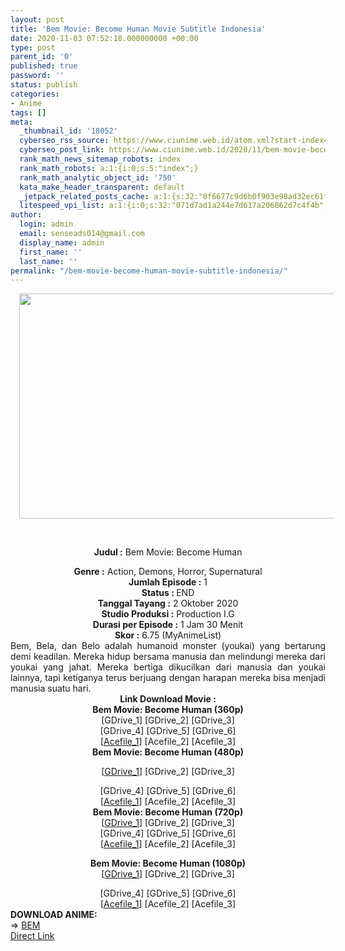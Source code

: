 ```yaml
---
layout: post
title: 'Bem Movie: Become Human Movie Subtitle Indonesia'
date: 2020-11-03 07:52:18.000000000 +00:00
type: post
parent_id: '0'
published: true
password: ''
status: publish
categories:
- Anime
tags: []
meta:
  _thumbnail_id: '18052'
  cyberseo_rss_source: https://www.ciunime.web.id/atom.xml?start-index=301&max-results=150
  cyberseo_post_link: https://www.ciunime.web.id/2020/11/bem-movie-become-human-movie-subtitle.html
  rank_math_news_sitemap_robots: index
  rank_math_robots: a:1:{i:0;s:5:"index";}
  rank_math_analytic_object_id: '750'
  kata_make_header_transparent: default
  _jetpack_related_posts_cache: a:1:{s:32:"8f6677c9d6b0f903e98ad32ec61f8deb";a:2:{s:7:"expires";i:1642688506;s:7:"payload";a:0:{}}}
  litespeed_vpi_list: a:1:{i:0;s:32:"071d7ad1a244e7d617a206862d7c4f4b";}
author:
  login: admin
  email: senseads014@gmail.com
  display_name: admin
  first_name: ''
  last_name: ''
permalink: "/bem-movie-become-human-movie-subtitle-indonesia/"
---
```

<div style="text-align: center;">
<div style="text-align: left;">
<div class="separator" style="clear: both; text-align: center;"><a href="https://1.bp.blogspot.com/-zw_npDkcewQ/X6EGpTLu0TI/AAAAAAAAeXs/38ll8KRwStQZK5SiVtl6AOSqYruU1mSbwCLcBGAsYHQ/s1280/Bem%2BMovie%2B-%2BBecome%2BHuman.jpg" style="margin-left: 1em; margin-right: 1em;"><img border="0" data-original-height="720" data-original-width="1280" height="360" src="{{ site.baseurl }}/assets/2020/11/Bem%2BMovie%2B-%2BBecome%2BHuman.jpg" width="640" /></a></div>
<p><b><br /></b></div>
<p><b>Judul :</b>&nbsp;Bem Movie: Become Human</div>
<div style="text-align: center;"><b>Genre :</b>&nbsp;<b></b>Action, Demons, Horror, Supernatural</div>
<div style="text-align: center;"><b>Jumlah Episode :</b>&nbsp;1<br /><b>Status :&nbsp;</b>END<br /><b>Tanggal Tayang :</b>&nbsp;2 Oktober 2020<br /><b>Studio Produksi :</b>&nbsp;<b></b>Production I.G<br /><b>Durasi per Episode :</b>&nbsp;1 Jam 30 Menit</div>
<div style="text-align: center;"><b>Skor :</b>&nbsp;6.75 (MyAnimeList)</div>
<div style="text-align: center;"></div>
<div style="text-align: justify;">Bem, Bela, dan Belo adalah humanoid monster (youkai) yang bertarung demi keadilan. Mereka hidup bersama manusia dan melindungi mereka dari youkai yang jahat. Mereka bertiga dikucilkan dari manusia dan youkai lainnya, tapi ketiganya terus berjuang dengan harapan mereka bisa menjadi manusia suatu hari.</div>
<div style="text-align: justify;"></div>
<div style="text-align: justify;"></div>
<div style="text-align: center;"><b>Link Download Movie :</b></div>
<div style="text-align: center;">
<div style="text-align: center;"><b>Bem Movie: Become Human&nbsp;(360p)</b></div>
</div>
<div style="text-align: center;">[GDrive_1] [GDrive_2] [GDrive_3]
<div>[GDrive_4] [GDrive_5] [GDrive_6]</div>
<div>[<a href="https://acefile.co/f/31081780/neonime_bem-mov-behuman-360p-zip" target="_blank" rel="noopener">Acefile_1</a>] [Acefile_2] [Acefile_3]</div>
</div>
<div style="text-align: center;"></div>
<div style="text-align: center;">
<div style="text-align: center;"><span style="text-align: left;"><b>Bem Movie: Become Human&nbsp;</b></span><b>(480p)</b></div>
<p>[<a href="https://drive.google.com/uc?export=download&amp;id=1YHznEzguDw-Cpp8BQXBEmAzOTCW_XihX" target="_blank" rel="noopener">GDrive_1</a>] [GDrive_2] [GDrive_3]
<div>[GDrive_4] [GDrive_5] [GDrive_6]</div>
<div>[<a href="https://acefile.co/f/31049086/neonime_bem-movie-480p-zip" target="_blank" rel="noopener">Acefile_1</a>] [Acefile_2] [Acefile_3]</div>
</div>
<div style="text-align: center;"><b>Bem Movie: Become Human (720p)</b><br />[<a href="https://drive.google.com/uc?export=download&amp;id=1RY8zCU3Q1Apt33HQru3nkW6bKw02Ln3e" target="_blank" rel="noopener">GDrive_1</a>] [GDrive_2] [GDrive_3]
<div>[GDrive_4] [GDrive_5] [GDrive_6]</div>
<div>[<a href="https://acefile.co/f/31050549/neonime_bem-movie-720p-zip" target="_blank" rel="noopener">Acefile_1</a>] [Acefile_2] [Acefile_3]</div>
<p><b>Bem Movie: Become Human (1080p)</b><br />[<a href="https://drive.google.com/uc?export=download&amp;id=1T4bDUOW8eo208grbumVvtGkcq1NUXhzM" target="_blank" rel="noopener">GDrive_1</a>] [GDrive_2] [GDrive_3]
<div>[GDrive_4] [GDrive_5] [GDrive_6]</div>
<div>[<a href="https://acefile.co/f/31081762/neonime_bem-movie-1080p-zip" target="_blank" rel="noopener">Acefile_1</a>] [Acefile_2] [Acefile_3]</div>
<div style="text-align: left;"></div>
<div style="text-align: left;"></div>
<div style="text-align: left;">
<div><b>DOWNLOAD ANIME:</b></div>
<div></div>
<div>=&gt;&nbsp;<a href="https://www.ciunime.web.id/2019/10/bem-episode-01-12-end-batch-subtitle.html" target="_blank" rel="noopener">BEM</a></div>
<div></div>
</div>
</div>
<link rel="stylesheet" href="https://cdnjs.cloudflare.com/ajax/libs/font-awesome/4.7.0/css/font-awesome.min.css" />
<div class="divbtn"> <a href="https://handymansurrender.com/fihup8buzv?key=94550f7ce39444073321dde3b8782f97" class="btn"><i class="fa fa-download"></i> Direct Link</a> </div>
